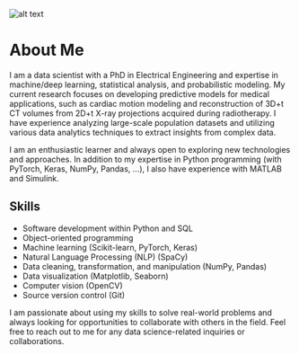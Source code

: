 ![alt text](https://github.com/alireza-hokmabadi/alireza-hokmabadi/blob/main/profile_image.png)
# About Me

I am a data scientist with a PhD in Electrical Engineering and expertise in machine/deep learning, statistical analysis, and probabilistic modeling. My current research focuses on developing predictive models for medical applications, such as cardiac motion modeling and reconstruction of 3D+t CT volumes from 2D+t X-ray projections acquired during radiotherapy. I have experience analyzing large-scale population datasets and utilizing various data analytics techniques to extract insights from complex data.

I am an enthusiastic learner and always open to exploring new technologies and approaches. In addition to my expertise in Python programming (with PyTorch, Keras, NumPy, Pandas, ...), I also have experience with MATLAB and Simulink.

## Skills
- Software development within Python and SQL
- Object-oriented programming
- Machine learning (Scikit-learn, PyTorch, Keras)
- Natural Language Processing (NLP) (SpaCy)
- Data cleaning, transformation, and manipulation (NumPy, Pandas)
- Data visualization (Matplotlib, Seaborn)
- Computer vision (OpenCV)
- Source version control (Git)

I am passionate about using my skills to solve real-world problems and always looking for opportunities to collaborate with others in the field. Feel free to reach out to me for any data science-related inquiries or collaborations.
